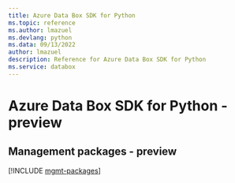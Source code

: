 ```yaml
---
title: Azure Data Box SDK for Python
ms.topic: reference
ms.author: lmazuel
ms.devlang: python
ms.data: 09/13/2022
author: lmazuel
description: Reference for Azure Data Box SDK for Python
ms.service: databox
---
```

# Azure Data Box SDK for Python - preview

## Management packages - preview
[!INCLUDE [mgmt-packages](data-box-mgmt-index.md)]